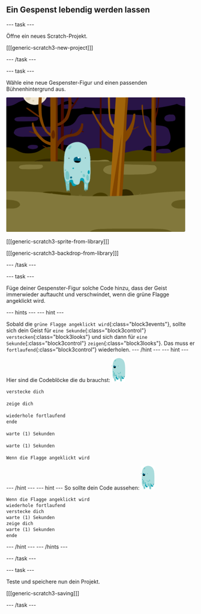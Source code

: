 ## Ein Gespenst lebendig werden lassen

\--- task \---

Öffne ein neues Scratch-Projekt.

[[[generic-scratch3-new-project]]]

\--- /task \---

\--- task \---

Wähle eine neue Gespenster-Figur und einen passenden Bühnenhintergrund aus.

![Screenshot](images/ghost-ghost.png)

[[[generic-scratch3-sprite-from-library]]]

[[[generic-scratch3-backdrop-from-library]]]

\--- /task \---

\--- task \---

Füge deiner Gespenster-Figur solche Code hinzu, dass der Geist immerwieder auftaucht und verschwindet, wenn die grüne Flagge angeklickt wird.

\--- hints \--- \--- hint \---

Sobald die `grüne Flagge angeklickt wird`{:class="block3events"}, sollte sich dein Geist für `eine Sekunde`{:class="block3control"} `verstecken`{:class="block3looks"} und sich dann für `eine Sekunde`{:class="block3control"} `zeigen`{:class="block3looks"}. Das muss er `fortlaufend`{:class=”block3control”} wiederholen. \--- /hint \--- \--- hint \---

Hier sind die Codeblöcke die du brauchst: ![Geist-Figur](images/ghost-sprite.png)

```blocks3
verstecke dich

zeige dich

wiederhole fortlaufend
ende

warte (1) Sekunden

warte (1) Sekunden

Wenn die Flagge angeklickt wird
```

\--- /hint \--- \--- hint \--- So sollte dein Code aussehen: ![Geist-Figur](images/ghost-sprite.png)

```blocks3
Wenn die Flagge angeklickt wird
wiederhole fortlaufend
verstecke dich
warte (1) Sekunden
zeige dich
warte (1) Sekunden
ende
```

\--- /hint \--- \--- /hints \---

\--- /task \---

\--- task \---

Teste und speichere nun dein Projekt.

[[[generic-scratch3-saving]]]

\--- /task \---